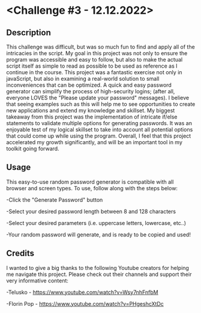 # <Challenge #3 - 12.12.2022>

## Description

This challenge was difficult, but was so much fun to find and apply all of the intricacies in the script. My goal in this project was not only to ensure the program was accessible and easy to follow, but also to make the actual script itself as simple to read as possible to be used as reference as I continue in the course. This project was a fantastic exercise not only in javaScript, but also in examining a real-world solution to small inconveniences that can be optimized. A quick and easy password generator can simplify the process of high-security logins; (after all, everyone LOVES the "Please update your password" messages). I believe that seeing examples such as this will help me to see opportunities to create new applications and extend my knowledge and skillset. My biggest takeaway from this project was the implementation of intricate if/else statements to validate multiple options for generating passwords. It was an enjoyable test of my logical skillset to take into account all potential options that could come up while using the program. Overall, I feel that this project accelerated my growth significantly, and will be an important tool in my toolkit going forward.

## Usage

This easy-to-use random password generator is compatible with all browser and screen types. To use, follow along with the steps below:

-Click the "Generate Password" button

-Select your desired password length between 8 and 128 characters

-Select your desired parameters (i.e. uppercase letters, lowercase, etc..)

-Your random password will generate, and is ready to be copied and used!

## Credits

I wanted to give a big thanks to the following Youtube creators for helping me navigate this project. Please check out their channels and support their very informative content:

-Telusko - https://www.youtube.com/watch?v=Wsy7nhFnfbM

-Florin Pop - https://www.youtube.com/watch?v=PHgeshcXtDc
